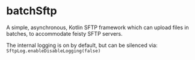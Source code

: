 # batchSftp
A simple, asynchronous, Kotlin SFTP framework which can upload files in batches, to accommodate feisty SFTP servers.

The internal logging is on by default, but can be silenced via: `SftpLog.enableDisableLogging(false)`
